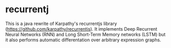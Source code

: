 # recurrentj
This is a java rewrite of Karpathy's recurrentjs library (https://github.com/karpathy/recurrentjs). It implements Deep Recurrent Neural Networks (RNN) and Long Short-Term Memory networks (LSTM) but it also performs automatic differentation over arbitrary expression graphs. 
